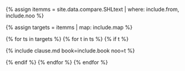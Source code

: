 

<!--원문인용 시작. 상위에서 from, noo 지정 필요-->

{% assign itemms = site.data.compare.SHLtext | where: include.from, include.noo %}

{% assign targets = itemms | map: include.map %}

{% for ts in targets %}
{% for t in ts %}
{% if t %}

{% include clause.md book=include.book noo=t %}

{% endif %}
{% endfor %}
{% endfor %}

<!--원문인용 끝-->
